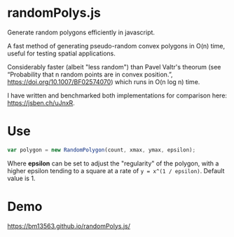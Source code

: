 # randomPolys.js
Generate random polygons efficiently in javascript. 

A fast method of generating pseudo-random convex polygons in O(n) time, useful for testing spatial applications.

Considerably faster (albeit "less random") than Pavel Valtr's theorum (see “Probability that n random points are in convex position.”, https://doi.org/10.1007/BF02574070) which runs in O(n log n) time.

I have written and benchmarked both implementations for comparison here: https://jsben.ch/uJnxR.

# Use
```javascript
var polygon = new RandomPolygon(count, xmax, ymax, epsilon);
```
Where <strong>epsilon</strong> can be set to adjust the "regularity" of the polygon, with a higher epsilon tending to a square at a rate of ```y = x^(1 / epsilon)```. Default value is 1.

# Demo
https://bm13563.github.io/randomPolys.js/
